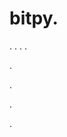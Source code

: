 # bitpy.
.
.
.
.












.






















































.
























.








.

